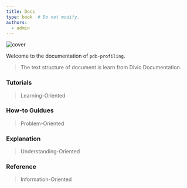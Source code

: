 ```yaml
---
title: Docs
type: book  # Do not modify.
authors:
  - admin
---
```


![cover](https://user-images.githubusercontent.com/43134199/95018149-58cfc200-0690-11eb-9e64-760faec5130f.png)

Welcome to the documentation of `pdb-profiling`.

> The text structure of document is learn from Divio Documentation.

### Tutorials

> Learning-Oriented

### How-to Guidues

> Problem-Oriented

### Explanation

> Understanding-Oriented

### Reference

> Information-Oriented